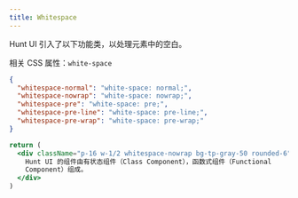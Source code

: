 ```yaml
---
title: Whitespace
---
```


Hunt UI 引入了以下功能类，以处理元素中的空白。

相关 CSS 属性：`white-space`

```json classes
{
  "whitespace-normal": "white-space: normal;",
  "whitespace-nowrap": "white-space: nowrap;",
  "whitespace-pre": "white-space: pre;",
  "whitespace-pre-line": "white-space: pre-line;",
  "whitespace-pre-wrap": "white-space: pre-wrap;"
}
```

```jsx acss
return (
  <div className="p-16 w-1/2 whitespace-nowrap bg-tp-gray-50 rounded-6">
    Hunt UI 的组件由有状态组件（Class Component），函数式组件（Functional
    Component）组成。
  </div>
)
```
